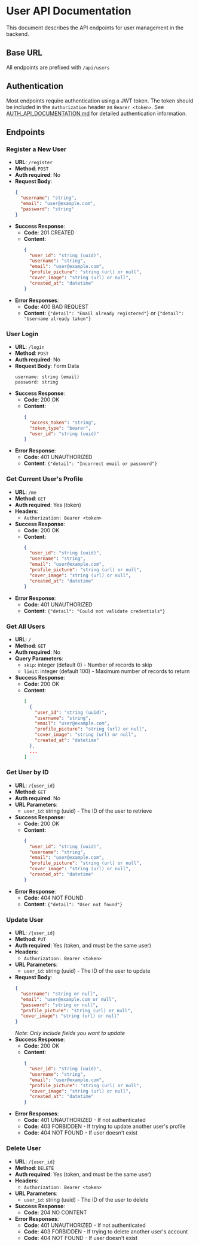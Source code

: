 # User API Documentation

This document describes the API endpoints for user management in the backend.

## Base URL
All endpoints are prefixed with `/api/users`

## Authentication
Most endpoints require authentication using a JWT token. The token should be included in the `Authorization` header as `Bearer <token>`. See [AUTH_API_DOCUMENTATION.md](AUTH_API_DOCUMENTATION.md) for detailed authentication information.

## Endpoints

### Register a New User
- **URL**: `/register`
- **Method**: `POST`
- **Auth required**: No
- **Request Body**:
  ```json
  {
    "username": "string",
    "email": "user@example.com",
    "password": "string"
  }
  ```
- **Success Response**: 
  - **Code**: 201 CREATED
  - **Content**:
    ```json
    {
      "user_id": "string (uuid)",
      "username": "string",
      "email": "user@example.com",
      "profile_picture": "string (url) or null",
      "cover_image": "string (url) or null",
      "created_at": "datetime"
    }
    ```
- **Error Responses**:
  - **Code**: 400 BAD REQUEST
  - **Content**: `{"detail": "Email already registered"}` or `{"detail": "Username already taken"}`

### User Login
- **URL**: `/login`
- **Method**: `POST`
- **Auth required**: No
- **Request Body**: Form Data
  ```
  username: string (email)
  password: string
  ```
- **Success Response**: 
  - **Code**: 200 OK
  - **Content**:
    ```json
    {
      "access_token": "string",
      "token_type": "bearer",
      "user_id": "string (uuid)"
    }
    ```
- **Error Response**:
  - **Code**: 401 UNAUTHORIZED
  - **Content**: `{"detail": "Incorrect email or password"}`

### Get Current User's Profile
- **URL**: `/me`
- **Method**: `GET`
- **Auth required**: Yes (token)
- **Headers**:
  - `Authorization: Bearer <token>`
- **Success Response**: 
  - **Code**: 200 OK
  - **Content**:
    ```json
    {
      "user_id": "string (uuid)",
      "username": "string",
      "email": "user@example.com",
      "profile_picture": "string (url) or null",
      "cover_image": "string (url) or null", 
      "created_at": "datetime"
    }
    ```
- **Error Response**:
  - **Code**: 401 UNAUTHORIZED
  - **Content**: `{"detail": "Could not validate credentials"}`

### Get All Users
- **URL**: `/`
- **Method**: `GET`
- **Auth required**: No
- **Query Parameters**:
  - `skip`: integer (default 0) - Number of records to skip
  - `limit`: integer (default 100) - Maximum number of records to return
- **Success Response**: 
  - **Code**: 200 OK
  - **Content**:
    ```json
    [
      {
        "user_id": "string (uuid)",
        "username": "string",
        "email": "user@example.com",
        "profile_picture": "string (url) or null",
        "cover_image": "string (url) or null",
        "created_at": "datetime"
      },
      ...
    ]
    ```

### Get User by ID
- **URL**: `/{user_id}`
- **Method**: `GET`
- **Auth required**: No
- **URL Parameters**:
  - `user_id`: string (uuid) - The ID of the user to retrieve
- **Success Response**: 
  - **Code**: 200 OK
  - **Content**:
    ```json
    {
      "user_id": "string (uuid)",
      "username": "string",
      "email": "user@example.com",
      "profile_picture": "string (url) or null",
      "cover_image": "string (url) or null",
      "created_at": "datetime"
    }
    ```
- **Error Response**:
  - **Code**: 404 NOT FOUND
  - **Content**: `{"detail": "User not found"}`

### Update User
- **URL**: `/{user_id}`
- **Method**: `PUT`
- **Auth required**: Yes (token, and must be the same user)
- **Headers**:
  - `Authorization: Bearer <token>`
- **URL Parameters**:
  - `user_id`: string (uuid) - The ID of the user to update
- **Request Body**:
  ```json
  {
    "username": "string or null",
    "email": "user@example.com or null",
    "password": "string or null",
    "profile_picture": "string (url) or null",
    "cover_image": "string (url) or null"
  }
  ```
  *Note: Only include fields you want to update*
- **Success Response**: 
  - **Code**: 200 OK
  - **Content**:
    ```json
    {
      "user_id": "string (uuid)",
      "username": "string",
      "email": "user@example.com",
      "profile_picture": "string (url) or null",
      "cover_image": "string (url) or null",
      "created_at": "datetime"
    }
    ```
- **Error Responses**:
  - **Code**: 401 UNAUTHORIZED - If not authenticated
  - **Code**: 403 FORBIDDEN - If trying to update another user's profile
  - **Code**: 404 NOT FOUND - If user doesn't exist

### Delete User
- **URL**: `/{user_id}`
- **Method**: `DELETE`
- **Auth required**: Yes (token, and must be the same user)
- **Headers**:
  - `Authorization: Bearer <token>`
- **URL Parameters**:
  - `user_id`: string (uuid) - The ID of the user to delete
- **Success Response**: 
  - **Code**: 204 NO CONTENT
- **Error Responses**:
  - **Code**: 401 UNAUTHORIZED - If not authenticated
  - **Code**: 403 FORBIDDEN - If trying to delete another user's account
  - **Code**: 404 NOT FOUND - If user doesn't exist 